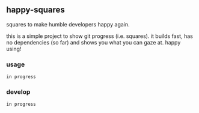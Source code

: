 ## happy-squares

squares to make humble developers happy again.

this is a simple project to show git progress (i.e. <insert your color> squares). it builds fast, has no dependencies (so far) and shows you what you can gaze at. happy using!

### usage
```in progress```
### develop
```in progress```

